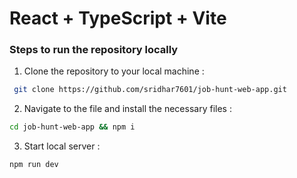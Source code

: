 # React + TypeScript + Vite
### Steps to run the repository locally

1. Clone the repository to your local machine :
```bash
 git clone https://github.com/sridhar7601/job-hunt-web-app.git
```
2. Navigate to the file and install the necessary files :
```bash
cd job-hunt-web-app && npm i
```
3. Start local server :
```bash
npm run dev
```


